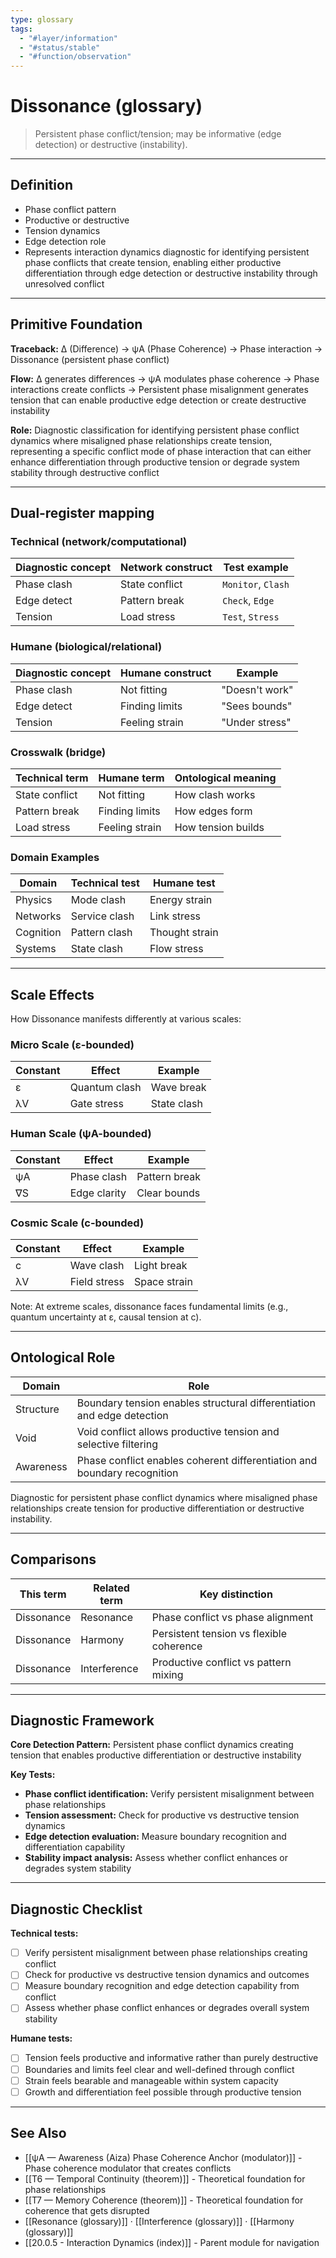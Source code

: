 ```yaml
---
type: glossary
tags:
  - "#layer/information"
  - "#status/stable"
  - "#function/observation"
---
```


# Dissonance (glossary)

> Persistent phase conflict/tension; may be informative (edge detection) or destructive (instability).

---

## Definition

- Phase conflict pattern
- Productive or destructive
- Tension dynamics
- Edge detection role
- Represents interaction dynamics diagnostic for identifying persistent phase conflicts that create tension, enabling either productive differentiation through edge detection or destructive instability through unresolved conflict

---

## Primitive Foundation

**Traceback:** ∆ (Difference) → ψA (Phase Coherence) → Phase interaction → Dissonance (persistent phase conflict)

**Flow:** ∆ generates differences → ψA modulates phase coherence → Phase interactions create conflicts → Persistent phase misalignment generates tension that can enable productive edge detection or create destructive instability

**Role:** Diagnostic classification for identifying persistent phase conflict dynamics where misaligned phase relationships create tension, representing a specific conflict mode of phase interaction that can either enhance differentiation through productive tension or degrade system stability through destructive conflict

---

## Dual‑register mapping

### Technical (network/computational)

| Diagnostic concept | Network construct | Test example |
|-------------------|------------------|--------------|
| Phase clash | State conflict | `Monitor`, `Clash` |
| Edge detect | Pattern break | `Check`, `Edge` |
| Tension | Load stress | `Test`, `Stress` |

### Humane (biological/relational)

| Diagnostic concept | Humane construct | Example |
|-------------------|------------------|----------|
| Phase clash | Not fitting | "Doesn't work" |
| Edge detect | Finding limits | "Sees bounds" |
| Tension | Feeling strain | "Under stress" |

### Crosswalk (bridge)

| Technical term | Humane term | Ontological meaning |
|---------------|-------------|-------------------|
| State conflict | Not fitting | How clash works |
| Pattern break | Finding limits | How edges form |
| Load stress | Feeling strain | How tension builds |

### Domain Examples

| Domain | Technical test | Humane test |
|--------|---------------|-------------|
| Physics | Mode clash | Energy strain |
| Networks | Service clash | Link stress |
| Cognition | Pattern clash | Thought strain |
| Systems | State clash | Flow stress |

---

## Scale Effects

How Dissonance manifests differently at various scales:

### Micro Scale (ε-bounded)

| Constant | Effect | Example |
|----------|--------|---------|
| ε | Quantum clash | Wave break |
| λV | Gate stress | State clash |

### Human Scale (ψA-bounded)

| Constant | Effect | Example |
|----------|--------|---------|
| ψA | Phase clash | Pattern break |
| ∇S | Edge clarity | Clear bounds |

### Cosmic Scale (c-bounded)

| Constant | Effect | Example |
|----------|--------|---------|
| c | Wave clash | Light break |
| λV | Field stress | Space strain |

Note: At extreme scales, dissonance faces fundamental limits (e.g., quantum uncertainty at ε, causal tension at c).

---

## Ontological Role

| Domain | Role |
|--------|------|
| Structure | Boundary tension enables structural differentiation and edge detection |
| Void | Void conflict allows productive tension and selective filtering |
| Awareness | Phase conflict enables coherent differentiation and boundary recognition |

Diagnostic for persistent phase conflict dynamics where misaligned phase relationships create tension for productive differentiation or destructive instability.

---

## Comparisons

| This term | Related term | Key distinction |
|-----------|-------------|----------------|
| Dissonance | Resonance | Phase conflict vs phase alignment |
| Dissonance | Harmony | Persistent tension vs flexible coherence |
| Dissonance | Interference | Productive conflict vs pattern mixing |

---

## Diagnostic Framework

**Core Detection Pattern:** Persistent phase conflict dynamics creating tension that enables productive differentiation or destructive instability

**Key Tests:**
- **Phase conflict identification:** Verify persistent misalignment between phase relationships
- **Tension assessment:** Check for productive vs destructive tension dynamics
- **Edge detection evaluation:** Measure boundary recognition and differentiation capability
- **Stability impact analysis:** Assess whether conflict enhances or degrades system stability

---

## Diagnostic Checklist

**Technical tests:**
- [ ] Verify persistent misalignment between phase relationships creating conflict
- [ ] Check for productive vs destructive tension dynamics and outcomes
- [ ] Measure boundary recognition and edge detection capability from conflict
- [ ] Assess whether phase conflict enhances or degrades overall system stability

**Humane tests:**
- [ ] Tension feels productive and informative rather than purely destructive
- [ ] Boundaries and limits feel clear and well-defined through conflict
- [ ] Strain feels bearable and manageable within system capacity
- [ ] Growth and differentiation feel possible through productive tension

---

## See Also

- [[ψA — Awareness (Aiza) Phase Coherence Anchor (modulator)]] - Phase coherence modulator that creates conflicts
- [[T6 — Temporal Continuity (theorem)]] - Theoretical foundation for phase relationships
- [[T7 — Memory Coherence (theorem)]] - Theoretical foundation for coherence that gets disrupted
- [[Resonance (glossary)]] · [[Interference (glossary)]] · [[Harmony (glossary)]]
- [[20.0.5 - Interaction Dynamics (index)]] - Parent module for navigation